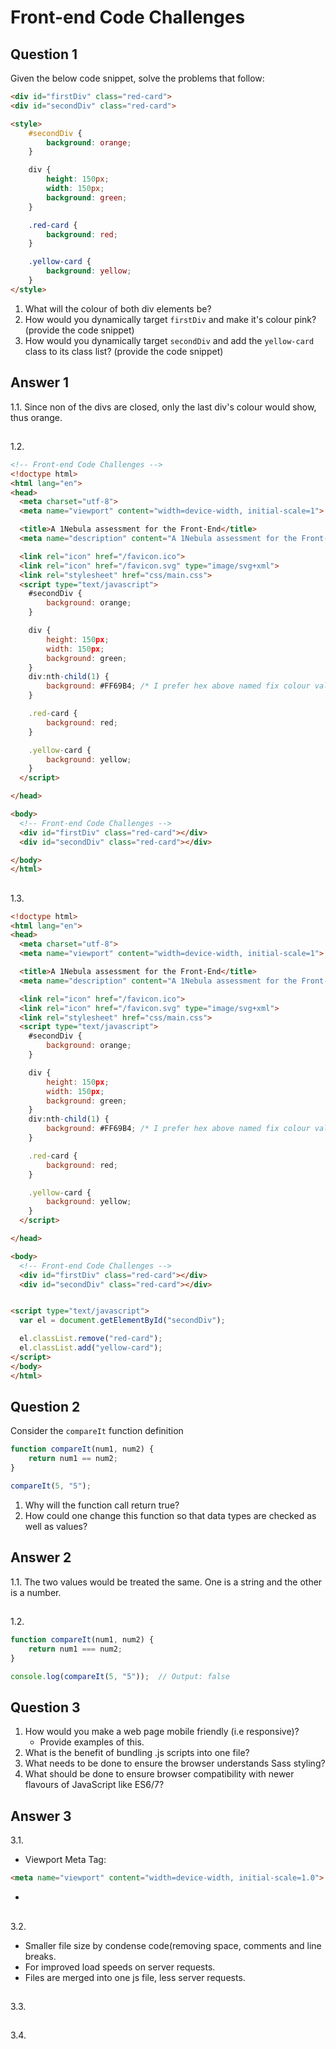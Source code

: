 
# Front-end Code Challenges

## Question 1
Given the below code snippet, solve the problems that follow:

```html
<div id="firstDiv" class="red-card">
<div id="secondDiv" class="red-card">

<style>
    #secondDiv {
        background: orange;
    }

    div {
        height: 150px;
        width: 150px;
        background: green;
    }

    .red-card {
        background: red;
    }

    .yellow-card {
        background: yellow;
    }
</style>
```

1. What will the colour of both div elements be?
2. How would you dynamically target ```firstDiv``` and make it's colour pink? (provide the code snippet)
3. How would you dynamically target ```secondDiv``` and add the ```yellow-card``` class to its class list? (provide the code snippet)

## Answer 1

1.1. Since non of the divs are closed, only the last div's colour would show, thus orange.

## 

1.2. 
```html
<!-- Front-end Code Challenges -->
<!doctype html>
<html lang="en">
<head>
  <meta charset="utf-8">
  <meta name="viewport" content="width=device-width, initial-scale=1">

  <title>A 1Nebula assessment for the Front-End</title>
  <meta name="description" content="A 1Nebula assessment for the Front-End">

  <link rel="icon" href="/favicon.ico">
  <link rel="icon" href="/favicon.svg" type="image/svg+xml">
  <link rel="stylesheet" href="css/main.css">
  <script type="text/javascript">
    #secondDiv {
        background: orange;
    }

    div {
        height: 150px;
        width: 150px;
        background: green;
    }
    div:nth-child(1) {
        background: #FF69B4; /* I prefer hex above named fix colour values. */
    }

    .red-card {
        background: red;
    }

    .yellow-card {
        background: yellow;
    }
  </script>

</head>

<body>
  <!-- Front-end Code Challenges -->
  <div id="firstDiv" class="red-card"></div>
  <div id="secondDiv" class="red-card"></div>

</body>
</html>
```

## 

1.3. 
```html
<!doctype html>
<html lang="en">
<head>
  <meta charset="utf-8">
  <meta name="viewport" content="width=device-width, initial-scale=1">

  <title>A 1Nebula assessment for the Front-End</title>
  <meta name="description" content="A 1Nebula assessment for the Front-End">

  <link rel="icon" href="/favicon.ico">
  <link rel="icon" href="/favicon.svg" type="image/svg+xml">
  <link rel="stylesheet" href="css/main.css">
  <script type="text/javascript">
    #secondDiv {
        background: orange;
    }

    div {
        height: 150px;
        width: 150px;
        background: green;
    }
    div:nth-child(1) {
        background: #FF69B4; /* I prefer hex above named fix colour values. */
    }

    .red-card {
        background: red;
    }

    .yellow-card {
        background: yellow;
    }
  </script>

</head>

<body>
  <!-- Front-end Code Challenges -->
  <div id="firstDiv" class="red-card"></div>
  <div id="secondDiv" class="red-card"></div>


<script type="text/javascript">
  var el = document.getElementById("secondDiv");

  el.classList.remove("red-card");
  el.classList.add("yellow-card");
</script>
</body>
</html>
```

## Question 2
Consider the ```compareIt``` function definition

```javascript
function compareIt(num1, num2) {
    return num1 == num2;
}

compareIt(5, "5");
```

1. Why will the function call return true? 
2. How could one change this function so that data types are checked as well as values?

## Answer 2
1.1. The two values would be treated the same. One is a string and the other is a number.

## 

1.2. 
```javascript
function compareIt(num1, num2) {
    return num1 === num2;
}

console.log(compareIt(5, "5"));  // Output: false
```


## Question 3
1. How would you make a web page mobile friendly (i.e responsive)? 
   * Provide examples of this.
2. What is the benefit of bundling .js scripts into one file? 
3. What needs to be done to ensure the browser understands Sass styling?
4. What should be done to ensure browser compatibility with newer flavours of JavaScript like ES6/7?

## Answer 3
3.1. 
- Viewport Meta Tag:
  
```html
<meta name="viewport" content="width=device-width, initial-scale=1.0">
 ```
- 

## 

3.2. 
- Smaller file size by condense code(removing space, comments and line breaks.
- For improved load speeds on server requests.
- Files are merged into one js file, less server requests.

## 
  
3.3.

## 
  
3.4. 
